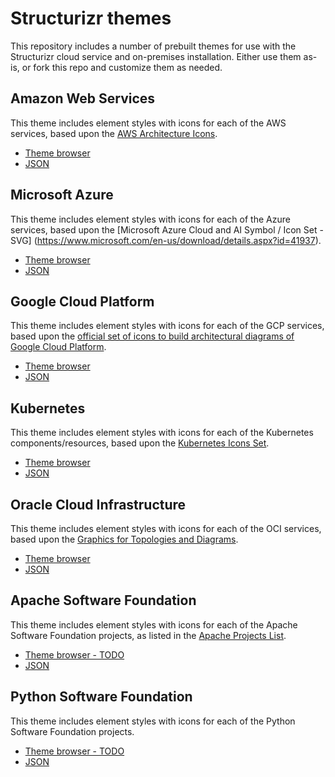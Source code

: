 # Structurizr themes

This repository includes a number of prebuilt themes for use with the Structurizr cloud service and on-premises installation. Either use them as-is, or fork this repo and customize them as needed.

## Amazon Web Services

This theme includes element styles with icons for each of the AWS services, based upon the [AWS Architecture Icons](https://aws.amazon.com/architecture/icons/).

- [Theme browser](https://structurizr.com/help/theme?url=https://raw.githubusercontent.com/structurizr/themes/master/amazon-web-services/theme.json)
- [JSON](https://raw.githubusercontent.com/structurizr/themes/master/amazon-web-services/theme.json)

## Microsoft Azure

This theme includes element styles with icons for each of the Azure services, based upon the [Microsoft Azure Cloud and AI Symbol / Icon Set - SVG] (https://www.microsoft.com/en-us/download/details.aspx?id=41937).

- [Theme browser](https://structurizr.com/help/theme?url=https://raw.githubusercontent.com/structurizr/themes/master/microsoft-azure/theme.json)
- [JSON](https://raw.githubusercontent.com/structurizr/themes/master/microsoft-azure/theme.json)

## Google Cloud Platform

This theme includes element styles with icons for each of the GCP services, based upon the [official set of icons to build architectural diagrams of Google Cloud Platform](https://cloud.google.com/icons).

- [Theme browser](https://structurizr.com/help/theme?url=https://raw.githubusercontent.com/structurizr/themes/master/google-cloud-platform/theme.json)
- [JSON](https://raw.githubusercontent.com/structurizr/themes/master/google-cloud-platform/theme.json)

## Kubernetes

This theme includes element styles with icons for each of the Kubernetes components/resources, based upon the [Kubernetes Icons Set](https://github.com/kubernetes/community/tree/master/icons).

- [Theme browser](https://structurizr.com/help/theme?url=https://raw.githubusercontent.com/structurizr/themes/master/kubernetes/theme.json)
- [JSON](https://raw.githubusercontent.com/structurizr/themes/master/kubernetes/theme.json)

## Oracle Cloud Infrastructure

This theme includes element styles with icons for each of the OCI services, based upon the [Graphics for Topologies and Diagrams](https://docs.cloud.oracle.com/en-us/iaas/Content/General/Reference/graphicsfordiagrams.htm).

- [Theme browser](https://structurizr.com/help/theme?url=https://raw.githubusercontent.com/structurizr/themes/master/oracle-cloud-infrastructure/theme.json)
- [JSON](https://raw.githubusercontent.com/structurizr/themes/master/oracle-cloud-infrastructure/theme.json)

## Apache Software Foundation

This theme includes element styles with icons for each of the Apache Software Foundation projects, as listed in the [Apache Projects List](https://www.apache.org/index.html#projects-list).

- [Theme browser - TODO](https://structurizr.com/help/themes)
- [JSON](https://raw.githubusercontent.com/structurizr/themes/master/apache-software-foundation/theme.json)

## Python Software Foundation

This theme includes element styles with icons for each of the Python Software Foundation projects.

- [Theme browser - TODO](https://structurizr.com/help/themes)
- [JSON](https://raw.githubusercontent.com/structurizr/themes/master/python-software-foundation/theme.json)
